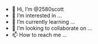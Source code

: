 - 👋 Hi, I’m @2580scott
- 👀 I’m interested in ...
- 🌱 I’m currently learning ...
- 💞️ I’m looking to collaborate on ...
- 📫 How to reach me ...

<!---
2580scott/2580scott is a ✨ special ✨ repository because its `README.md` (this file) appears on your GitHub profile.
You can click the Preview link to take a look at your changes.
--->
